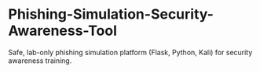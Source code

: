# Phishing-Simulation-Security-Awareness-Tool

Safe, lab-only phishing simulation platform (Flask, Python, Kali) for security awareness training.
